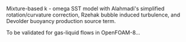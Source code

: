 Mixture-based k - omega SST model with Alahmadi's simplified rotation/curvature correction, Rzehak bubble induced turbulence,
and Devolder buoyancy production source term.

To be validated for gas-liquid flows in OpenFOAM-8...
